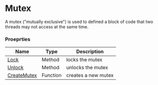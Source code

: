 # Mutex #
A mutex ("mutually exclusive") is used to defined a block of code that two threads may not access at the same time.

### Proeprties ###
| Name | Type | Description |
| - | - | - |
| [Lock](Lock.md) | Method | locks the mutex |
| [Unlock](Unlock.md) | Method | unlocks the mutex |
| [CreateMutex](CPP_CreateMutex.md) | Function | creates a new mutex |
